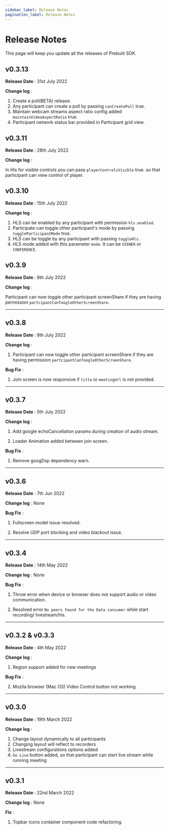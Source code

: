 ```yaml
---
sidebar_label: Release Notes
pagination_label: Release Notes
---
```


# Release Notes

This page will keep you update all the releases of Prebuilt SDK.

## v0.3.13

**Release Date** : 31st July 2022

**Change log** :

1. Create a poll(BETA) release.
2. Any participant can create a poll by passing `canCreatePoll` true.
3. Maintain webcam streams aspect ratio config added `maintainVideoAspectRatio` true.
4. Participant network status bar provided in Participant grid view.

## v0.3.11

**Release Date** : 28th July 2022

**Change log** :

In Hls for visible controls you can pass `playerControlsVisible` true. so that participant can view control of player.

## v0.3.10

**Release Date** : 15th July 2022

**Change log** :

1. HLS can be enabled by any participant with permission `hls.enabled`.
2. Participate can toggle other participant's mode by passing `toggleParticipantMode` true.
3. HLS can be toggle by any participant with passing `toggleHls`.
4. HLS mode added with this parameter `mode`. It can be `VIEWER` or `CONFERENCE`.

## v0.3.9

**Release Date** : 8th July 2022

**Change log** :

Participant can now toggle other participant screenShare if they are having permission `partcipantCanToogleOtherScreenShare`.

---

## v0.3.8

**Release Date** : 8th July 2022

**Change log** :

1. Participant can now toggle other participant screenShare if they are having permission `partcipantCanToogleOtherScreenShare`.

**Bug Fix** :

1. Join screen is now responsive if `title` or `meetingUrl` is not provided.

---

## v0.3.7

**Release Date** : 5th July 2022

**Change log** :

1. Add google echoCancellation params during creation of audio stream.

2. Loader Animation added between join screen.

**Bug Fix** :

1. Remove googDsp dependency warn.

---

## v0.3.6

**Release Date** : 7th Jun 2022

**Change log** : None

**Bug Fix** :

1. Fullscreen model issue resolved.

2. Resolve UDP port blocking and video blackout issue.

---

## v0.3.4

**Release Date** : 14th May 2022

**Change log** : None

**Bug Fix** :

1. Throw error when device or browser does not support audio or video communication.

2. Resolved error `No peers found for the Data consumer` while start recording/ livestream/hls.

---

## v0.3.2 & v0.3.3

**Release Date** : 4th May 2022

**Change log** :

1. Region support added for new meetings

**Bug Fix** :

2. Mozila browser (Mac OS) Video Control button not working.

---

## v0.3.0

**Release Date** : 19th March 2022

**Change log** :

1. Change layout dynamically to all participants
2. Changing layout will reflect to recorders
3. Livestream configurations options added
4. `Go Live` button added, so that participant can start live stream while running meeting

---

## v0.3.1

**Release Date** : 22nd March 2022

**Change log** : None

**Fix** :

1. Topbar icons container component code refactoring.
